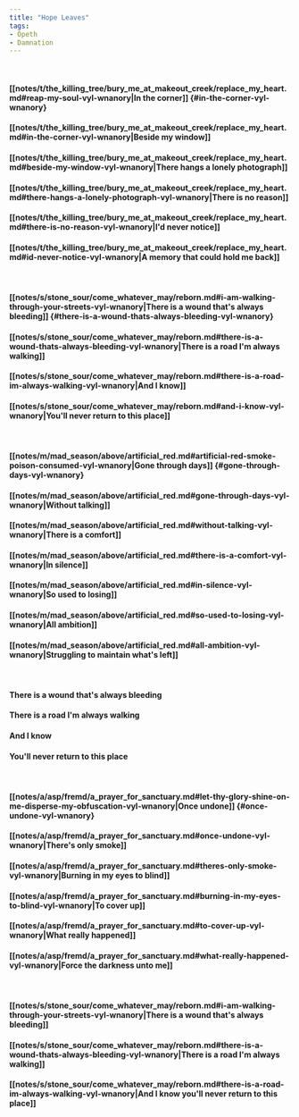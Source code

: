 ```yaml
---
title: "Hope Leaves"
tags:
- Opeth
- Damnation
---
```

&nbsp;
#### [[notes/t/the_killing_tree/bury_me_at_makeout_creek/replace_my_heart.md#reap-my-soul-vyl-wnanory|In the corner]] {#in-the-corner-vyl-wnanory}
#### [[notes/t/the_killing_tree/bury_me_at_makeout_creek/replace_my_heart.md#in-the-corner-vyl-wnanory|Beside my window]]
#### [[notes/t/the_killing_tree/bury_me_at_makeout_creek/replace_my_heart.md#beside-my-window-vyl-wnanory|There hangs a lonely photograph]]
#### [[notes/t/the_killing_tree/bury_me_at_makeout_creek/replace_my_heart.md#there-hangs-a-lonely-photograph-vyl-wnanory|There is no reason]]
#### [[notes/t/the_killing_tree/bury_me_at_makeout_creek/replace_my_heart.md#there-is-no-reason-vyl-wnanory|I'd never notice]]
#### [[notes/t/the_killing_tree/bury_me_at_makeout_creek/replace_my_heart.md#id-never-notice-vyl-wnanory|A memory that could hold me back]]
&nbsp;
#### [[notes/s/stone_sour/come_whatever_may/reborn.md#i-am-walking-through-your-streets-vyl-wnanory|There is a wound that's always bleeding]] {#there-is-a-wound-thats-always-bleeding-vyl-wnanory}
#### [[notes/s/stone_sour/come_whatever_may/reborn.md#there-is-a-wound-thats-always-bleeding-vyl-wnanory|There is a road I'm always walking]]
#### [[notes/s/stone_sour/come_whatever_may/reborn.md#there-is-a-road-im-always-walking-vyl-wnanory|And I know]]
#### [[notes/s/stone_sour/come_whatever_may/reborn.md#and-i-know-vyl-wnanory|You'll never return to this place]]
&nbsp;
#### [[notes/m/mad_season/above/artificial_red.md#artificial-red-smoke-poison-consumed-vyl-wnanory|Gone through days]] {#gone-through-days-vyl-wnanory}
#### [[notes/m/mad_season/above/artificial_red.md#gone-through-days-vyl-wnanory|Without talking]]
#### [[notes/m/mad_season/above/artificial_red.md#without-talking-vyl-wnanory|There is a comfort]]
#### [[notes/m/mad_season/above/artificial_red.md#there-is-a-comfort-vyl-wnanory|In silence]]
#### [[notes/m/mad_season/above/artificial_red.md#in-silence-vyl-wnanory|So used to losing]]
#### [[notes/m/mad_season/above/artificial_red.md#so-used-to-losing-vyl-wnanory|All ambition]]
#### [[notes/m/mad_season/above/artificial_red.md#all-ambition-vyl-wnanory|Struggling to maintain what's left]]
&nbsp;
#### There is a wound that's always bleeding
#### There is a road I'm always walking
#### And I know
#### You'll never return to this place
&nbsp;
#### [[notes/a/asp/fremd/a_prayer_for_sanctuary.md#let-thy-glory-shine-on-me-disperse-my-obfuscation-vyl-wnanory|Once undone]] {#once-undone-vyl-wnanory}
#### [[notes/a/asp/fremd/a_prayer_for_sanctuary.md#once-undone-vyl-wnanory|There's only smoke]]
#### [[notes/a/asp/fremd/a_prayer_for_sanctuary.md#theres-only-smoke-vyl-wnanory|Burning in my eyes to blind]]
#### [[notes/a/asp/fremd/a_prayer_for_sanctuary.md#burning-in-my-eyes-to-blind-vyl-wnanory|To cover up]]
#### [[notes/a/asp/fremd/a_prayer_for_sanctuary.md#to-cover-up-vyl-wnanory|What really happened]]
#### [[notes/a/asp/fremd/a_prayer_for_sanctuary.md#what-really-happened-vyl-wnanory|Force the darkness unto me]]
&nbsp;
#### [[notes/s/stone_sour/come_whatever_may/reborn.md#i-am-walking-through-your-streets-vyl-wnanory|There is a wound that's always bleeding]]
#### [[notes/s/stone_sour/come_whatever_may/reborn.md#there-is-a-wound-thats-always-bleeding-vyl-wnanory|There is a road I'm always walking]]
#### [[notes/s/stone_sour/come_whatever_may/reborn.md#there-is-a-road-im-always-walking-vyl-wnanory|And I know you'll never return to this place]]
